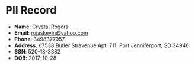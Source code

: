 # PII Record
- **Name**: Crystal Rogers
- **Email**: rojaskevin@yahoo.com
- **Phone**: 3498377957
- **Address**: 67538 Butler Stravenue Apt. 711, Port Jenniferport, SD 34946
- **SSN**: 520-18-3382
- **DOB**: 2017-10-28
